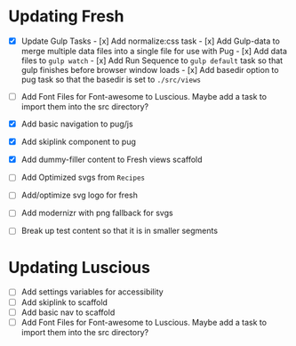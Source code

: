 # Updating Fresh

- [x] Update Gulp Tasks
      - [x] Add normalize:css task
      - [x] Add Gulp-data to merge multiple data files into a single file for use with Pug
      - [x] Add data files to `gulp watch`
      - [x] Add Run Sequence to `gulp default` task so that gulp finishes before browser window loads
      - [x] Add basedir option to pug task so that the basedir is set to `./src/views`
- [ ] Add Font Files for Font-awesome to Luscious. Maybe add a task to import them into the src directory?
- [x] Add basic navigation to pug/js
- [x] Add skiplink component to pug
- [x] Add dummy-filler content to Fresh views scaffold
- [ ] Add Optimized svgs from `Recipes`
- [ ] Add/optimize svg logo for fresh
- [ ] Add modernizr with png fallback for svgs
- [ ] Break up test content so that it is in smaller segments



# Updating Luscious

- [ ] Add settings variables for accessibility
- [ ] Add skiplink to scaffold
- [ ] Add basic nav to scaffold
- [ ] Add Font Files for Font-awesome to Luscious. Maybe add a task to import them into the src directory?